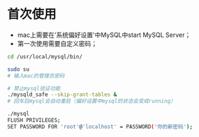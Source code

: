 # 首次使用

- mac上需要在'系统偏好设置'中MySQL中start MySQL Server；
- 第一次使用需要自定义密码；

```bash
cd /usr/local/mysql/bin/

sudo su
# 输入mac的管理员密码

# 禁止mysql验证功能
./mysqld_safe --skip-grant-tables &
# 回车后mysql会自动重启（偏好设置中mysql的状态会变成running）

./mysql
FLUSH PRIVILEGES;
SET PASSWORD FOR 'root'@'localhost' = PASSWORD('你的新密码');
```